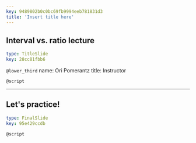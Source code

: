 ```yaml
---
key: 9489802b0c0bc69fb9994eeb781831d3
title: 'Insert title here'
---
```


## Interval vs. ratio lecture

```yaml
type: TitleSlide
key: 28cc81fbb6
```

`@lower_third`
name: Ori Pomerantz
title: Instructor

`@script`


---

## Let's practice!

```yaml
type: FinalSlide
key: 95e429ccdb
```

`@script`
